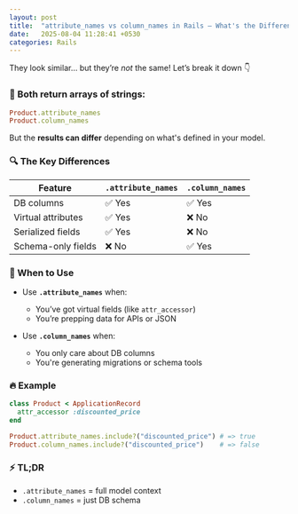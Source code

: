 ```yaml
---
layout: post
title:  "attribute_names vs column_names in Rails – What's the Difference?"
date:   2025-08-04 11:28:41 +0530
categories: Rails
---
```


They look similar… but they’re *not* the same!
Let’s break it down 👇

### 🧪 Both return arrays of strings:

```ruby
Product.attribute_names
Product.column_names
```

But the **results can differ** depending on what's defined in your model.

### 🔍 The Key Differences

| Feature              | `.attribute_names` | `.column_names` |
|----------------------|--------------------|------------------|
| DB columns           | ✅ Yes             | ✅ Yes           |
| Virtual attributes   | ✅ Yes             | ❌ No            |
| Serialized fields    | ✅ Yes             | ❌ No            |
| Schema-only fields   | ❌ No              | ✅ Yes           |

### 🎯 When to Use

- Use **`.attribute_names`** when:
  - You’ve got virtual fields (like `attr_accessor`)
  - You’re prepping data for APIs or JSON

- Use **`.column_names`** when:
  - You only care about DB columns
  - You're generating migrations or schema tools

### 🔥 Example

```ruby
class Product < ApplicationRecord
  attr_accessor :discounted_price
end

Product.attribute_names.include?("discounted_price") # => true
Product.column_names.include?("discounted_price")    # => false
```

### ⚡ TL;DR

- `.attribute_names` = full model context
- `.column_names` = just DB schema
